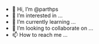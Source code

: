- 👋 Hi, I’m @parthps
- 👀 I’m interested in ...
- 🌱 I’m currently learning ...
- 💞️ I’m looking to collaborate on ...
- 📫 How to reach me ...

<!---
parthps/parthps is a ✨ special ✨ repository because its `README.md` (this file) appears on your GitHub profile.
You can click the Preview link to take a look at your changes.
--->
